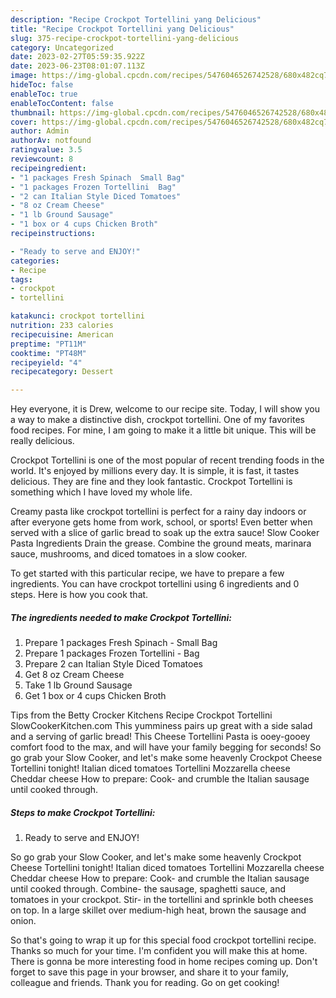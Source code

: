 ```yaml
---
description: "Recipe Crockpot Tortellini yang Delicious"
title: "Recipe Crockpot Tortellini yang Delicious"
slug: 375-recipe-crockpot-tortellini-yang-delicious
category: Uncategorized
date: 2023-02-27T05:59:35.922Z
date: 2023-06-23T08:01:07.113Z
image: https://img-global.cpcdn.com/recipes/5476046526742528/680x482cq70/crockpot-tortellini-recipe-main-photo.jpg
hideToc: false
enableToc: true
enableTocContent: false
thumbnail: https://img-global.cpcdn.com/recipes/5476046526742528/680x482cq70/crockpot-tortellini-recipe-main-photo.jpg
cover: https://img-global.cpcdn.com/recipes/5476046526742528/680x482cq70/crockpot-tortellini-recipe-main-photo.jpg
author: Admin
authorAv: notfound
ratingvalue: 3.5
reviewcount: 8
recipeingredient:
- "1 packages Fresh Spinach  Small Bag"
- "1 packages Frozen Tortellini  Bag"
- "2 can Italian Style Diced Tomatoes"
- "8 oz Cream Cheese"
- "1 lb Ground Sausage"
- "1 box or 4 cups Chicken Broth"
recipeinstructions:

- "Ready to serve and ENJOY!"
categories:
- Recipe
tags:
- crockpot
- tortellini

katakunci: crockpot tortellini 
nutrition: 233 calories
recipecuisine: American
preptime: "PT11M"
cooktime: "PT48M"
recipeyield: "4"
recipecategory: Dessert

---
```



Hey everyone, it is Drew, welcome to our recipe site. Today, I will show you a way to make a distinctive dish, crockpot tortellini. One of my favorites food recipes. For mine, I am going to make it a little bit unique. This will be really delicious.

Crockpot Tortellini is one of the most popular of recent trending foods in the world. It's enjoyed by millions every day. It is simple, it is fast, it tastes delicious. They are fine and they look fantastic. Crockpot Tortellini is something which I have loved my whole life.

Creamy pasta like crockpot tortellini is perfect for a rainy day indoors or after everyone gets home from work, school, or sports! Even better when served with a slice of garlic bread to soak up the extra sauce! Slow Cooker Pasta Ingredients Drain the grease. Combine the ground meats, marinara sauce, mushrooms, and diced tomatoes in a slow cooker.


To get started with this particular recipe, we have to prepare a few ingredients. You can have crockpot tortellini using 6 ingredients and 0 steps. Here is how you cook that.

<!--inarticleads1-->

##### The ingredients needed to make Crockpot Tortellini:

1. Prepare 1 packages Fresh Spinach - Small Bag
1. Prepare 1 packages Frozen Tortellini - Bag
1. Prepare 2 can Italian Style Diced Tomatoes
1. Get 8 oz Cream Cheese
1. Take 1 lb Ground Sausage
1. Get 1 box or 4 cups Chicken Broth


Tips from the Betty Crocker Kitchens Recipe Crockpot Tortellini SlowCookerKitchen.com This yumminess pairs up great with a side salad and a serving of garlic bread! This Cheese Tortellini Pasta is ooey-gooey comfort food to the max, and will have your family begging for seconds! So go grab your Slow Cooker, and let&#39;s make some heavenly Crockpot Cheese Tortellini tonight! Italian diced tomatoes Tortellini Mozzarella cheese Cheddar cheese How to prepare: Cook- and crumble the Italian sausage until cooked through. 

<!--inarticleads2-->

##### Steps to make Crockpot Tortellini:


1. Ready to serve and ENJOY!

So go grab your Slow Cooker, and let&#39;s make some heavenly Crockpot Cheese Tortellini tonight! Italian diced tomatoes Tortellini Mozzarella cheese Cheddar cheese How to prepare: Cook- and crumble the Italian sausage until cooked through. Combine- the sausage, spaghetti sauce, and tomatoes in your crockpot. Stir- in the tortellini and sprinkle both cheeses on top. In a large skillet over medium-high heat, brown the sausage and onion. 

So that's going to wrap it up for this special food crockpot tortellini recipe. Thanks so much for your time. I'm confident you will make this at home. There is gonna be more interesting food in home recipes coming up. Don't forget to save this page in your browser, and share it to your family, colleague and friends. Thank you for reading. Go on get cooking!
